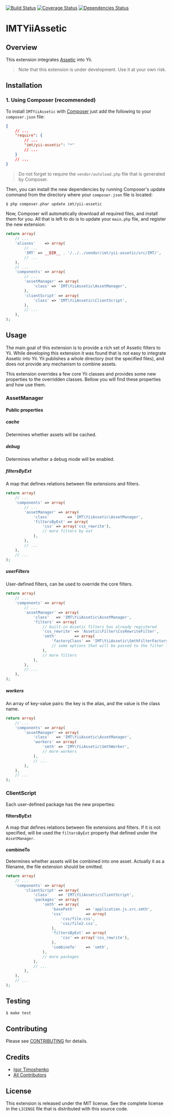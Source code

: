 [![Build Status](https://travis-ci.org/IgorTimoshenko/IMTYiiAssetic.png?branch=master)](https://travis-ci.org/IgorTimoshenko/IMTYiiAssetic)
[![Coverage Status](https://coveralls.io/repos/IgorTimoshenko/IMTYiiAssetic/badge.png)](https://coveralls.io/r/IgorTimoshenko/IMTYiiAssetic)
[![Dependencies Status](https://depending.in/IgorTimoshenko/IMTYiiAssetic.png)](http://depending.in/IgorTimoshenko/IMTYiiAssetic)

# IMTYiiAssetic #

## Overview ##

This extension integrates [Assetic][1] into Yii.

> Note that this extension is under development. Use it at your own risk.

## Installation ##

### 1. Using Composer (recommended) ###

To install `IMTYiiAssetic` with [Composer][2] just add the following to your
`composer.json` file:

```json
{
    // ...
    "require": {
        // ...
        "imt/yii-assetic": "*"
        // ...
    }
    // ...
}
```

> Do not forget to require the `vendor/autoload.php` file that is generated by
> Composer.

Then, you can install the new dependencies by running Composer's update
command from the directory where your `composer.json` file is located:

```sh
$ php composer.phar update imt/yii-assetic
```

Now, Composer will automatically download all required files, and install them
for you. All that is left to do is to update your `main.php` file, and register
the new extension:

```php
return array(
    // ...
    'aliases'    => array(
        // ...
        'IMT' => __DIR__ . '/../../vendor/imt/yii-assetic/src/IMT/',
        // ...
    ),
    // ...
    'components' => array(
        // ...
        'assetManager' => array(
            'class' => 'IMT\YiiAssetic\AssetManager',
        ),
        'clientScript' => array(
            'class' => 'IMT\YiiAssetic\ClientScript',
        ),
        // ...
    ),
);
```

## Usage ##

The main goal of this extension is to provide a rich set of Assetic filters to
Yii. While developing this extension it was found that is not easy to integrate
Assetic into Yii. Yii publishes a whole directory (not the specified files), and
does not provide any mechanism to combine assets.

This extension overrides a few core Yii classes and provides some new properties
to the overridden classes. Bellow you will find these properties and how use
them.

### AssetManager ###

#### Public properties ####

##### cache #####

Determines whether assets will be cached.

##### debug #####

Determines whether a debug mode will be enabled.

##### filtersByExt #####

A map that defines relations between file extensions and filters.

```php
return array(
    // ...
    'components' => array(
        // ...
        'assetManager' => array(
            'class'        => 'IMT\YiiAssetic\AssetManager',
            'filtersByExt' => array(
                'css' => array('css_rewrite'),
                // more filters by ext
            ),
        ),
        // ...
    ),
    // ...
);
```

##### userFilters #####

User-defined filters, can be used to override the core filters.

```php
return array(
    // ...
    'components' => array(
        // ...
        'assetManager' => array(
            'class'   => 'IMT\YiiAssetic\AssetManager',
            'filters' => array(
                // built-in Assetic filters has already registered
                'css_rewrite' => 'Assetic\Filter\CssRewriteFilter',
                'smth'        => array(
                    'factoryClass' => 'IMT\YiiAssetic\SmthFilterFactory',
                    // some options that will be passed to the filter factory
                ),
                // more filters
            ),
        ),
        // ...
    ),
);
```

##### workers #####

An array of key-value pairs: the key is the alias, and the value is the class
name.

```php
return array(
    // ...
    'components' => array(
        'assetManager' => array(
            'class'   => 'IMT\YiiAssetic\AssetManager',
            'workers' => array(
                'smth' => 'IMY\YiiAssetic\SmthWorker',
                // more workers
            ),
            // ...
        ),
    ),
    // ...
);
```

### ClientScript ###

Each user-defined package has the new properties:

#### filtersByExt ####

A map that defines relations between file extensions and filters. If it is not
specified, will be used the `filtersByExt` property that defined under the
`AssetManager`.

#### combineTo ####

Determines whether assets will be combined into one asset. Actually it as a
filename, the file extension should be omitted.

```php
return array(
    // ...
    'components' => array(
        'clientScript' => array(
            'class'    => 'IMT\YiiAssetic\ClientScript',
            'packages' => array(
                'smth' => array(
                    'basePath'     => 'application.js.src.smth',
                    'css'          => array(
                        'css/file.css',
                        'css/file2.css',
                    ),
                    'filtersByExt' => array(
                        'css' => array('css_rewrite'),
                    ),
                    'combineTo'    => 'smth',
                ),
                // more packages
            ),
            // ...
        ),
    ),
    // ...
);
```

## Testing ##

```sh
$ make test
```

## Contributing ##

Please see [CONTRIBUTING][3] for details.

## Credits

- [Igor Timoshenko][4]
- [All Contributors][5]

## License ##

This extension is released under the MIT license. See the complete license in
the `LICENSE` file that is distributed with this source code.

[1]: https://github.com/kriswallsmith/assetic
[2]: http://getcomposer.org
[3]: https://github.com/IgorTimoshenko/IMTYiiAssetic/blob/master/CONTRIBUTING.md
[4]: https://github.com/IgorTimoshenko
[5]: https://github.com/IgorTimoshenko/IMTYiiAssetic/graphs/contributors
